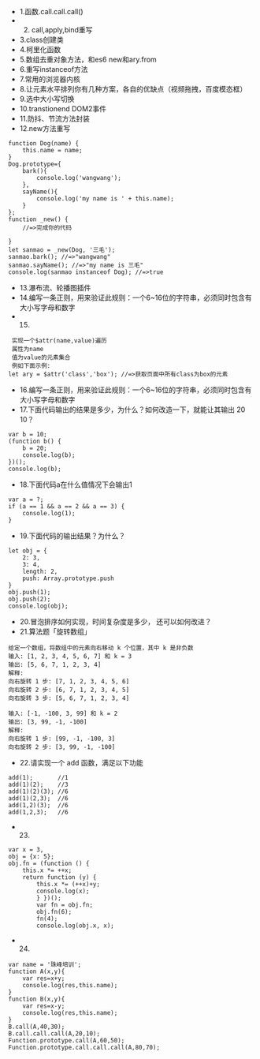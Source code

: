 - 1.函数.call.call.call()
- 2. call,apply,bind重写
- 3.class创建类
- 4.柯里化函数
- 5.数组去重对象方法，和es6 new和ary.from
- 6.重写instanceof方法
- 7.常用的浏览器内核
- 8.让元素水平排列你有几种方案，各自的优缺点（视频拖拽，百度模态框）
- 9.选中大小写切换
- 10.transtionend   DOM2事件
- 11.防抖、节流方法封装
- 12.new方法重写
```
function Dog(name) {
    this.name = name;
}
Dog.prototype={
    bark(){
        console.log('wangwang');
    },
    sayName(){
        console.log('my name is ' + this.name);
    }
};
function _new() {
    //=>完成你的代码
    
}
let sanmao = _new(Dog, '三毛');
sanmao.bark(); //=>"wangwang"
sanmao.sayName(); //=>"my name is 三毛"
console.log(sanmao instanceof Dog); //=>true
```

- 13.瀑布流、轮播图插件
- 14.编写一条正则，用来验证此规则：一个6~16位的字符串，必须同时包含有大小写字母和数字
- 15.
```
 实现一个$attr(name,value)遍历
 属性为name
 值为value的元素集合 
 例如下面示例:
let ary = $attr('class','box'); //=>获取页面中所有class为box的元素
```
- 16.编写一条正则，用来验证此规则：一个6~16位的字符串，必须同时包含有大小写字母和数字
- 17.下面代码输出的结果是多少，为什么？如何改造一下，就能让其输出 20 10？
```
var b = 10;
(function b() {
    b = 20;
    console.log(b);
})();
console.log(b);
```
- 18.下面代码a在什么值情况下会输出1
```
var a = ?;
if (a == 1 && a == 2 && a == 3) {
    console.log(1);
}
```
- 19.下面代码的输出结果？为什么？
```
let obj = {
    2: 3,
    3: 4,
    length: 2,
    push: Array.prototype.push
}
obj.push(1);
obj.push(2);
console.log(obj);
```
- 20.冒泡排序如何实现，时间复杂度是多少， 还可以如何改进？
- 21.算法题「旋转数组」
```
给定一个数组，将数组中的元素向右移动 k 个位置，其中 k 是非负数
输入: [1, 2, 3, 4, 5, 6, 7] 和 k = 3
输出: [5, 6, 7, 1, 2, 3, 4]
解释:
向右旋转 1 步: [7, 1, 2, 3, 4, 5, 6]
向右旋转 2 步: [6, 7, 1, 2, 3, 4, 5]
向右旋转 3 步: [5, 6, 7, 1, 2, 3, 4]
​
输入: [-1, -100, 3, 99] 和 k = 2
输出: [3, 99, -1, -100]
解释: 
向右旋转 1 步: [99, -1, -100, 3]
向右旋转 2 步: [3, 99, -1, -100] 
```
- 22.请实现一个 add 函数，满足以下功能
```
add(1);       //1
add(1)(2);    //3
add(1)(2)(3); //6
add(1)(2,3);  //6
add(1,2)(3);  //6
add(1,2,3);   //6
```
- 23.
```
var x = 3,    
obj = {x: 5}; 
obj.fn = (function () {    
	this.x *= ++x;    
	return function (y) {        
		this.x *= (++x)+y;        
		console.log(x);    
		} })(); 
		var fn = obj.fn; 
		obj.fn(6); 
		fn(4); 
		console.log(obj.x, x);

``` 
- 24.
```
var name = '珠峰培训';
function A(x,y){
    var res=x+y;
    console.log(res,this.name);
}
function B(x,y){
    var res=x-y;
    console.log(res,this.name);
}
B.call(A,40,30);
B.call.call.call(A,20,10);
Function.prototype.call(A,60,50);
Function.prototype.call.call.call(A,80,70);
```